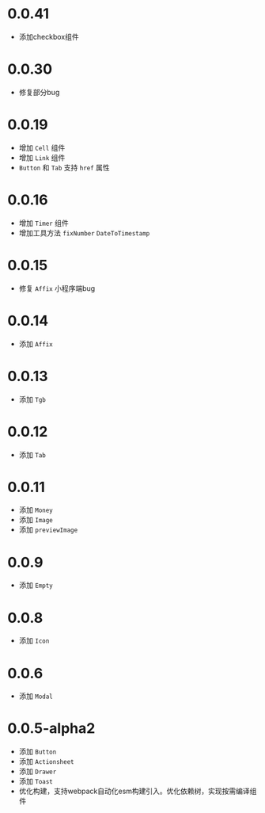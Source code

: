  # 0.0.41
 - 添加checkbox组件


 # 0.0.30
 - 修复部分bug

 # 0.0.19
 - 增加 `Cell` 组件
 - 增加 `Link` 组件
 - `Button` 和 `Tab` 支持 `href` 属性


 # 0.0.16
 - 增加 `Timer` 组件
 - 增加工具方法 `fixNumber` `DateToTimestamp`

 # 0.0.15
 - 修复 `Affix` 小程序端bug
 # 0.0.14
 - 添加 `Affix`
 # 0.0.13
 - 添加 `Tgb`

 # 0.0.12
 - 添加 `Tab`

 # 0.0.11
 - 添加 `Money`
 - 添加 `Image`
 - 添加 `previewImage`


 # 0.0.9
 - 添加 `Empty`

# 0.0.8
 - 添加 `Icon`

# 0.0.6
 - 添加 `Modal`


# 0.0.5-alpha2
 - 添加 `Button`
 - 添加 `Actionsheet`
 - 添加 `Drawer`
 - 添加 `Toast`
 - 优化构建，支持webpack自动化esm构建引入。优化依赖树，实现按需编译组件

